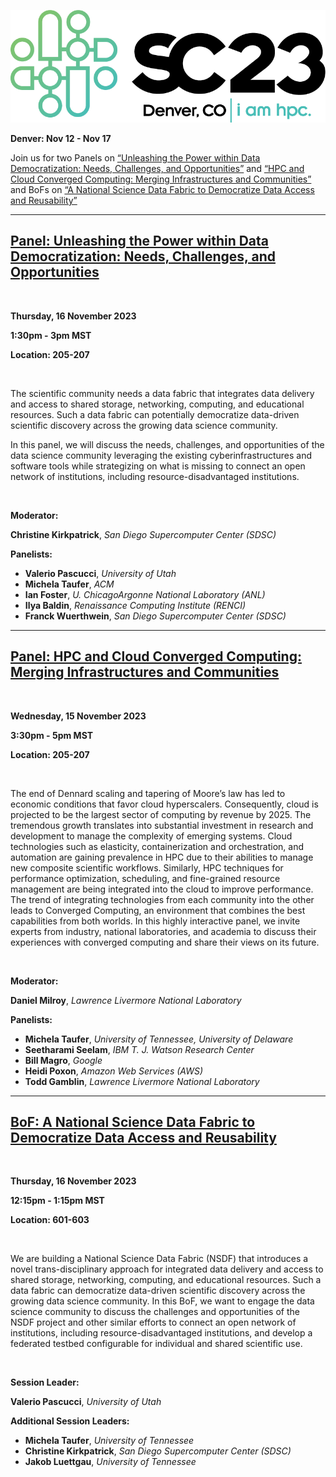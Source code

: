 <p align=center>
<img src="assets/images/sc23.png"/>
</p> 

**Denver: Nov 12 - Nov 17**

Join us for two Panels on <a href="https://sc23.supercomputing.org/presentation/?id=pan111&sess=sess194">“Unleashing the Power within Data Democratization: Needs, Challenges, and Opportunities”</a> and <a href="https://sc23.supercomputing.org/presentation/?id=pan110&sess=sess193">“HPC and Cloud Converged Computing: Merging Infrastructures and Communities”</a> and BoFs on <a href="https://sc23.supercomputing.org/presentation/?id=bof188&sess=sess413">“A National Science Data Fabric to Democratize Data Access and Reusability”</a>

---

## [Panel: Unleashing the Power within Data Democratization: Needs, Challenges, and Opportunities](https://sc23.supercomputing.org/presentation/?id=pan111&sess=sess194)
<br>

**Thursday, 16 November 2023**

**1:30pm - 3pm MST**

**Location: 205-207**

<br>
<p>The scientific community needs a data fabric that integrates data delivery and access to shared storage, networking, computing, and educational resources. Such a data fabric can potentially democratize data-driven scientific discovery across the growing data science community.

In this panel, we will discuss the needs, challenges, and opportunities of the data science community leveraging the existing cyberinfrastructures and software tools while strategizing on what is missing to connect an open network of institutions, including resource-disadvantaged institutions.</p>

<br>

**Moderator:**

**Christine Kirkpatrick**, *San Diego Supercomputer Center (SDSC)*

**Panelists:**

- **Valerio Pascucci**, *University of Utah*
- **Michela Taufer**, *ACM*
- **Ian Foster**, *U. ChicagoArgonne National Laboratory (ANL)*
- **Ilya Baldin**, *Renaissance Computing Institute (RENCI)*
- **Franck Wuerthwein**, *San Diego Supercomputer Center (SDSC)*


---

## [Panel: HPC and Cloud Converged Computing: Merging Infrastructures and Communities](https://sc23.supercomputing.org/presentation/?id=pan110&sess=sess193)
<br>

**Wednesday, 15 November 2023**

**3:30pm - 5pm MST**

**Location: 205-207**

<br>
<p>The end of Dennard scaling and tapering of Moore’s law has led to economic conditions that favor cloud hyperscalers. Consequently, cloud is projected to be the largest sector of computing by revenue by 2025. The tremendous growth translates into substantial investment in research and development to manage the complexity of emerging systems. Cloud technologies such as elasticity, containerization and orchestration, and automation are gaining prevalence in HPC due to their abilities to manage new composite scientific workflows. Similarly, HPC techniques for performance optimization, scheduling, and fine-grained resource management are being integrated into the cloud to improve performance. The trend of integrating technologies from each community into the other leads to Converged Computing, an environment that combines the best capabilities from both worlds. In this highly interactive panel, we invite experts from industry, national laboratories, and academia to discuss their experiences with converged computing and share their views on its future.</p>

<br>

**Moderator:**

**Daniel Milroy**, *Lawrence Livermore National Laboratory*

**Panelists:**

- **Michela Taufer**, *University of Tennessee, University of Delaware*
- **Seetharami Seelam**, *IBM T. J. Watson Research Center*
- **Bill Magro**, *Google*
- **Heidi Poxon**, *Amazon Web Services (AWS)*
- **Todd Gamblin**, *Lawrence Livermore National Laboratory*


---

## [BoF: A National Science Data Fabric to Democratize Data Access and Reusability](https://sc23.supercomputing.org/presentation/?id=bof188&sess=sess413)
<br>

**Thursday, 16 November 2023**

**12:15pm - 1:15pm MST**

**Location: 601-603**

<br>
<p>We are building a National Science Data Fabric (NSDF) that introduces a novel trans-disciplinary approach for integrated data delivery and access to shared storage, networking, computing, and educational resources. Such a data fabric can democratize data-driven scientific discovery across the growing data science community. In this BoF, we want to engage the data science community to discuss the challenges and opportunities of the NSDF project and other similar efforts to connect an open network of institutions, including resource-disadvantaged institutions, and develop a federated testbed configurable for individual and shared scientific use.</p>

<br>

**Session Leader:**

**Valerio Pascucci**, *University of Utah*

**Additional Session Leaders:**

- **Michela Taufer**, *University of Tennessee*
- **Christine Kirkpatrick**, *San Diego Supercomputer Center (SDSC)*
- **Jakob Luettgau**, *University of Tennessee*
